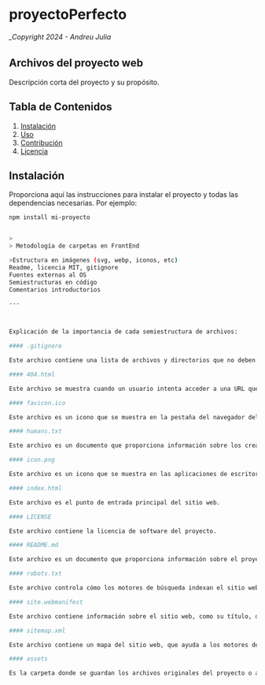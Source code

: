# proyectoPerfecto

###### _Copyright 2024 - Andreu Julia
## Archivos del proyecto web

Descripción corta del proyecto y su propósito.

## Tabla de Contenidos

1. [Instalación](#instalación)
2. [Uso](#uso)
3. [Contribución](#contribución)
4. [Licencia](#licencia)

## Instalación

Proporciona aquí las instrucciones para instalar el proyecto y todas las dependencias necesarias. Por ejemplo:

```bash
npm install mi-proyecto


>
> Metodología de carpetas en FrontEnd

>Estructura en imágenes (svg, webp, iconos, etc)
Readme, licencia MIT, gitignore
Fuentes externas al OS
Semiestructuras en código
Comentarios introductorios  

---



Explicación de la importancia de cada semiestructura de archivos:

#### .gitignore

Este archivo contiene una lista de archivos y directorios que no deben incluirse en el control de versiones de Git.

#### 404.html

Este archivo se muestra cuando un usuario intenta acceder a una URL que no existe.

#### favicon.ico

Este archivo es un icono que se muestra en la pestaña del navegador del usuario.

#### humans.txt

Este archivo es un documento que proporciona información sobre los creadores del proyecto.

#### icon.png

Este archivo es un icono que se muestra en las aplicaciones de escritorio.

#### index.html

Este archivo es el punto de entrada principal del sitio web.

#### LICENSE

Este archivo contiene la licencia de software del proyecto.

#### README.md

Este archivo es un documento que proporciona información sobre el proyecto.

#### robots.txt

Este archivo controla cómo los motores de búsqueda indexan el sitio web.

#### site.webmanifest

Este archivo contiene información sobre el sitio web, como su título, descripción y colores.

#### sitemap.xml

Este archivo contiene un mapa del sitio web, que ayuda a los motores de búsqueda a indexar el sitio web de manera más eficiente.

#### assets

Es la carpeta donde se guardan los archivos originales del proyecto o archivos complementarios al proyecto.



